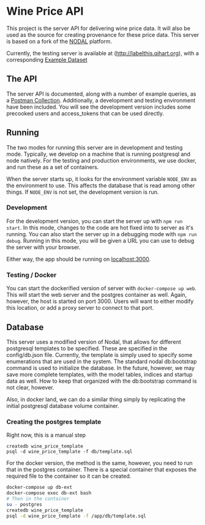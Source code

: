 # Wine Price API

This project is the server API for delivering wine price data. It will also be
used as the source for creating provenance for these price data.  This server is
based on a fork of the [NODAL](http://github.com/qjhart/nodal) platform.

Currently, the testing server is available at (http://labelthis.qjhart.org),
with a corresponding [Example Dataset](http://labelthis.qjhart.org/wine_prices)

## The API

The server API is documented, along with a number of example queries, as
a [Postman Collection](postman/api_collection.json).  Additionally, a
development and testing environment have been included.  You will see the
development version includes some precooked users and access_tokens that can be
used directly.


## Running

The two modes for running this server are in development and testing mode.
Typically, we develop on a machine that is running postgresql and node natively.
For the testing and production environments, we use docker, and run these as a
set of containers.

When the server starts up, it looks for the environment variable ```NODE_ENV```
as the environment to use.  This affects the database that is read among other
things.  If ```NODE_ENV``` is not set, the development version is run.

### Development

For the development version, you can start the server up with ```npm run
start```.  In this mode, changes to the code are hot fixed into to server as
it's running.  You can also start the server up in a debugging mode with ```npm run
debug```.  Running in this mode, you will be given a URL you can use to debug
the server with your browser.

Either way, the app should be running on [localhost:3000](http://localhost:3000/).

### Testing / Docker

You can start the dockerified version of server with ```docker-compose up
	web```.  This will start the web server and the postgres container as well.
	Again, however, the host is started on port 3000.  Users will want to either
	modify this location, or add a proxy server to connect to that port.

## Database

This server uses a modified version of Nodal, that allows for different
postgresql templates to be specified.  These are specified in the config/db.json file.
Currently, the template is simply used to specify some enumerations that are
used in the system.  The standard nodal db:bootstrap command is used to
initialize the database.  In the future, however, we may save more complete
templates, with the model tables, indices and startup data as well.  How to keep
that organized with the db:bootstrap command is not clear, however.

Also, in docker land, we can do a similar thing simply by replicating the
initial postgresql database volume container.

### Creating the postgres template

Right now, this is a manual step

```{bash}
createdb wine_price_template
psql -d wine_price_template -f db/template.sql
```

For the docker version, the method is the same, however, you need to run that in
the postgres container.  There is a special container that exposes the required
file to the container so it can be created.

``` bash
docker-compose up db-ext
docker-compose exec db-ext bash
# Then in the container
su - postgres
createdb wine_price_template
psql -d wine_price_template -f /app/db/template.sql
```

